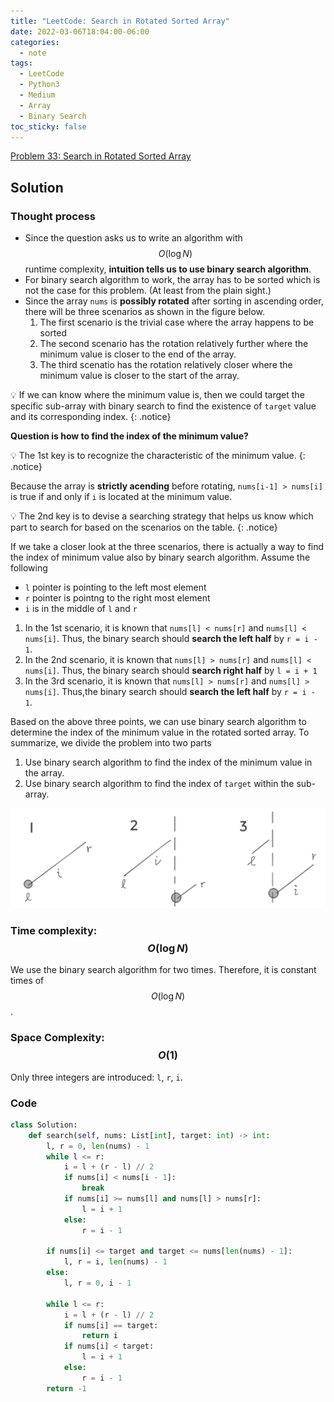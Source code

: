 ```yaml
---
title: "LeetCode: Search in Rotated Sorted Array"
date: 2022-03-06T18:04:00-06:00
categories:
  - note
tags:
  - LeetCode
  - Python3
  - Medium
  - Array
  - Binary Search
toc_sticky: false
---
```


[Problem 33: Search in Rotated Sorted Array]

[Problem 33: Search in Rotated Sorted Array]: https://leetcode.com/problems/search-in-rotated-sorted-array/

## Solution

### Thought process

- Since the question asks us to write an algorithm with $$O(\log N)$$ runtime complexity, **intuition tells us to use binary search algorithm**.
- For binary search algorithm to work, the array has to be sorted which is not the case for this problem. (At least from the plain sight.)
- Since the array `nums` is **possibly rotated** after sorting in ascending order, there will be three scenarios as shown in the figure below.
  1. The first scenario is the trivial case where the array happens to be sorted
  2. The second scenario has the rotation relatively further where the minimum value is closer to the end of the array.
  3. The third scenatio has the rotation relatively closer where the minimum value is closer to the start of the array.

:bulb: If we can know where the minimum value is, then we could target the specific sub-array with binary search to find the existence of `target` value and its corresponding index.
{: .notice}

**Question is how to find the index of the minimum value?**

:bulb: The 1st key is to recognize the characteristic of the minimum value.
{: .notice}

Because the array is **strictly acending** before rotating, `nums[i-1] > nums[i]` is true if and only if `i` is located at the minimum value.

:bulb: The 2nd key is to devise a searching strategy that helps us know which part to search for based on the scenarios on the table.
{: .notice}

If we take a closer look at the three scenarios, there is actually a way to find the index of minimum value also by binary search algorithm. Assume the following 

- `l` pointer is pointing to the left most element
- `r` pointer is pointng to the right most element
- `i` is in the middle of `l` and `r`

1. In the 1st scenario, it is known that `nums[l] < nums[r]` and `nums[l] < nums[i]`. Thus, the binary search should **search the left half** by `r = i - 1`.
2. In the 2nd scenario, it is known that `nums[l] > nums[r]` and `nums[l] < nums[i]`. Thus, the binary search should **search right half** by `l = i + 1`
3. In the 3rd scenario, it is known that `nums[l] > nums[r]` and `nums[l] > nums[i]`. Thus,the binary search should **search the left half** by `r = i - 1`.

Based on the above three points, we can use binary search algorithm to determine the index of the minimum value in the rotated sorted array. To summarize, we divide the problem into two parts

  1. Use binary search algorithm to find the index of the minimum value in the array.
  2. Use binary search algorithm to find the index of `target` within the sub-array.

![Three possible scenarios](/assets/images/2022-03-06-leetcode-search-in-sorted-array-scenario.png "Three possible scenarios")

### Time complexity: $$O(\log N)$$

We use the binary search algorithm for two times. Therefore, it is constant times of $$O(\log N)$$.

### Space Complexity: $$O(1)$$

Only three integers are introduced: `l`, `r`, `i`.

### Code

```py
class Solution:
    def search(self, nums: List[int], target: int) -> int:
        l, r = 0, len(nums) - 1
        while l <= r:
            i = l + (r - l) // 2
            if nums[i] < nums[i - 1]:
                break
            if nums[i] >= nums[l] and nums[l] > nums[r]:
                l = i + 1
            else:
                r = i - 1
        
        if nums[i] <= target and target <= nums[len(nums) - 1]:
            l, r = i, len(nums) - 1
        else:
            l, r = 0, i - 1
        
        while l <= r:
            i = l + (r - l) // 2
            if nums[i] == target:
                return i
            if nums[i] < target:
                l = i + 1
            else:
                r = i - 1
        return -1
```
